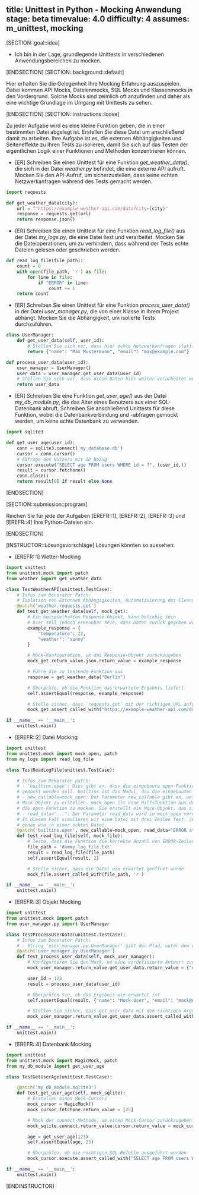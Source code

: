 title: Unittest in Python - Mocking Anwendung
stage: beta
timevalue: 4.0
difficulty: 4
assumes: m_unittest, mocking
---

[SECTION::goal::idea]

- Ich bin in der Lage, grundlegende Unittests in verschiedenen Anwendungsbereichen zu mocken.

[ENDSECTION]
[SECTION::background::default]

Hier erhalten Sie die Gelegenheit Ihre Mocking Erfahrung auszuspielen. Dabei kommen API Mocks,
Dateienmocks, SQL Mocks und Klassenmocks in den Vordergrund. Solche Mocks sind zeimlich oft anzufinden
und daher als eine wichtige Grundlage im Umgang mit Unittests zu sehen.

[ENDSECTION]
[SECTION::instructions::loose]

Zu jeder Aufgabe wird es eine kleine Funktion geben, die in einer bestimmten Datei abgelegt ist.
Erstellen Sie diese Datei um anschließend damit zu arbeiten.
Ihre Aufgabe ist es, die externen Abhängigkeiten und Seiteneffekte zu Ihren Tests zu isolieren,
damit Sie sich auf das Testen der eigentlichen Logik einer Funktionen und Methoden konzentrieren
können.

- [ER] Schreiben Sie einen Unittest für eine Funktion *get_weather_data()*, die sich in der Datei
  *weather.py* befindet, die eine externe API aufruft. Mocken Sie den API-Aufruf, um sicherzustellen,
  dass keine echten Netzwerkanfragen während des Tests gemacht werden.

```Python
import requests

def get_weather_data(city):
    url = f"https://example-weather-api.com/data?city={city}"
    response = requests.get(url)
    return response.json()
```

- [ER] Schreiben Sie einen Unittest für eine Funktion *read_log_file()* aus der Datei *my_logs.py*,
  die eine Datei liest und verarbeitet. Mocken Sie die Dateioperationen, um zu verhindern, dass
  während der Tests echte Dateien gelesen oder geschrieben werden.

```Python
def read_log_file(file_path):
    count = 0
    with open(file_path, 'r') as file:
        for line in file:
            if "ERROR" in line:
                count += 1
    return count
```

- [ER] Schreiben Sie einen Unittest für eine Funktion *process_user_data()* in der Datei
  *user_manager.py*, die von einer Klasse in Ihrem Projekt abhängt. Mocken Sie die Abhängigkeit,
  um isolierte Tests durchzuführen.

```Python
class UserManager:
    def get_user_data(self, user_id):
        # Stellen Sie sich vor, dass hier echte Netzwerkanfragen stattfinden
        return {"name": "Max Mustermann", "email": "max@example.com"}

def process_user_data(user_id):
    user_manager = UserManager()
    user_data = user_manager.get_user_data(user_id)
    # Stellen Sie sich vor, dass diese Daten hier weiter verarbeitet werden
    return user_data
```

- [ER] Schreiben Sie eine Funktion *get_user_age()* aus der Datei *my_db_module.py*, die das Alter
  eines Benutzers aus einer SQL-Datenbank abruft. Schreiben Sie anschließend Unittests für diese
  Funktion, wobei die Datenbankverbindung und -abfragen gemockt werden, um keine echte Datenbank zu
  verwenden.

```Python
import sqlite3

def get_user_age(user_id):
    conn = sqlite3.connect('my_database.db')
    cursor = conn.cursor()
    # Abfrage des Nutzers mit ID Bezug
    cursor.execute("SELECT age FROM users WHERE id = ?", (user_id,))
    result = cursor.fetchone()
    conn.close()
    return result[0] if result else None
```

[ENDSECTION]

[SECTION::submission::program]

Reichen Sie für jede der Aufgaben [EREFR::1], [EREFR::2], [EREFR::3] und [EREFR::4]
Ihre Python-Dateien ein.

[ENDSECTION]

[INSTRUCTOR::Lösungsvorschläge]
Lösungen könnten so aussehen:

- [EREFR::1] Wetter-Mocking

```Python
import unittest
from unittest.mock import patch
from weather import get_weather_data

class TestWeatherAPI(unittest.TestCase):
    # Infos zum Decorator Patch:
    # Isolation von Externen Abhängigkeiten, Automatisierung des Cleanups, Simulieren von Verhalten
    @patch('weather.requests.get')
    def test_get_weather_data(self, mock_get):
        # Ein beispielhaftes Response-Objekt, kann beliebig sein
        # hier soll jedoch erkennbar sein, dass Daten zurück gegeben werden
        example_response = {
            "temperature": 22,
            "weather": "sunny"
        }

        # Mock-Konfiguration, um das Response-Objekt zurückzugeben
        mock_get.return_value.json.return_value = example_response

        # Führe die zu testende Funktion aus
        response = get_weather_data("Berlin")

        # Überprüfe, ob die Funktion das erwartete Ergebnis liefert
        self.assertEqual(response, example_response)

        # Stelle sicher, dass `requests.get` mit der richtigen URL aufgerufen wurde
        mock_get.assert_called_with("https://example-weather-api.com/data?city=Berlin")

if __name__ == '__main__':
    unittest.main()
```

- [EREFR::2] Datei Mocking

```Python
import unittest
from unittest.mock import mock_open, patch
from my_logs import read_log_file 

class TestReadLogFile(unittest.TestCase):

    # Infos zum Dekorator patch:
    # - 'builtins.open': Dies gibt an, dass die eingebaute open-Funktion, die normalerweise für Dateioperationen verwendet wird, 
    # gemockt werden soll. builtins ist das Modul, das die eingebauten Funktionen in Python enthält.
    # - new_callable=mock_open: Der Parameter new_callable gibt an, welche Klasse oder Funktion verwendet werden soll, um das 
    # Mock-Objekt zu erstellen. mock_open ist eine Hilfsfunktion aus dem unittest.mock-Modul, die speziell dafür entwickelt wurde, 
    # die open-Funktion zu mocken. Sie erstellt ein Mock-Objekt, das sich ähnlich wie ein Dateiobjekt verhält.
    # - read_data="...": Der Parameter read_data wird in mock_open verwendet, um den Inhalt der gemockten Datei festzulegen. 
    # In diesem Fall simulieren wir eine Datei mit drei Zeilen Text. Jedes Vorkommen von \n repräsentiert einen Zeilenumbruch, 
    # genau wie in einer echten Datei.
    @patch('builtins.open', new_callable=mock_open, read_data="ERROR at line 1\nOK at line 2\nERROR at line 3\n")
    def test_read_log_file(self, mock_file):
        # Teste, dass die Funktion die korrekte Anzahl von ERROR-Zeilen zählt
        file_path = 'dummy_log_file.txt'
        result = read_log_file(file_path)
        self.assertEqual(result, 2)

        # Stelle sicher, dass die Datei wie erwartet geöffnet wurde
        mock_file.assert_called_with(file_path, 'r')

if __name__ == '__main__':
    unittest.main()

```

- [EREFR::3] Objekt Mocking

```Python
import unittest
from unittest.mock import patch
from user_manager.py import UserManager

class TestProcessUserData(unittest.TestCase):
    # Infos zum Decorator Patch:
    # - String 'user_manager.py.UserManager' gibt den Pfad, unter dem das zu mockende Objekt im Test gefunden werden kann.
    @patch('user_manager.py.UserManager')
    def test_process_user_data(self, mock_user_manager):
        # Konfigurieren Sie den Mock, um eine vordefinierte Antwort zurückzugeben
        mock_user_manager.return_value.get_user_data.return_value = {"name": "Mock User", "email": "mock@example.com"}

        user_id = 123
        result = process_user_data(user_id)

        # Überprüfen Sie, ob das Ergebnis wie erwartet ist
        self.assertEqual(result, {"name": "Mock User", "email": "mock@example.com"})

        # Stellen Sie sicher, dass get_user_data mit dem richtigen Argument aufgerufen wurde
        mock_user_manager.return_value.get_user_data.assert_called_with(user_id)

if __name__ == '__main__':
    unittest.main()
```

- [EREFR::4] Datenbank Mocking

```Python
import unittest
from unittest.mock import MagicMock, patch
from my_db_module import get_user_age

class TestGetUserAge(unittest.TestCase):

    @patch('my_db_module.sqlite3')
    def test_get_user_age(self, mock_sqlite):
        # Erstellen eines Mock-Cursors
        mock_cursor = MagicMock()
        mock_cursor.fetchone.return_value = [25]

        # Mock der connect-Methode, um einen Mock-Cursor zurückzugeben
        mock_sqlite.connect.return_value.cursor.return_value = mock_cursor

        age = get_user_age(123)
        self.assertEqual(age, 25)

        # Überprüfen, ob die richtigen SQL-Befehle ausgeführt wurden
        mock_cursor.execute.assert_called_with("SELECT age FROM users WHERE id = ?", (123,))

if __name__ == '__main__':
    unittest.main()
```

[ENDINSTRUCTOR]
